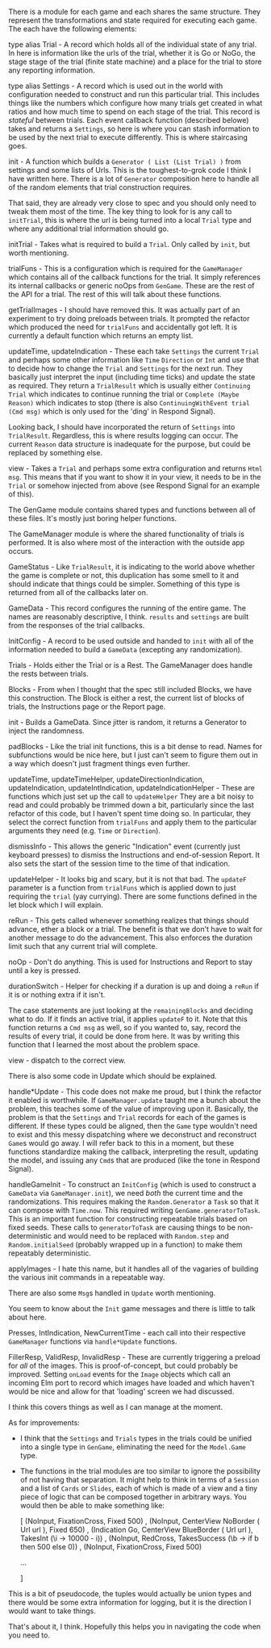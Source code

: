 There is a module for each game and each shares the same structure. They represent the transformations and state required for executing each game. The each have the following elements:

type alias Trial - A record which holds all of the individual state of any trial. In here is information like the urls of the trial, whether it is Go or NoGo, the stage stage of the trial (finite state machine) and a place for the trial to store any reporting information.

type alias Settings - A record which is used out in the world with configuration needed to construct and run this particular trial. This includes things like the numbers which configure how many trials get created in what ratios and how much time to spend on each stage of the trial. This record is *stateful* between trials. Each event callback function (described belowe) takes and returns a `Settings`, so here is where you can stash information to be used by the next trial to execute differently. This is where staircasing goes.

init - A function which builds a `Generator ( List (List Trial) )` from settings and some lists of Urls. This is the toughest-to-grok code I think I have written here. There is a lot of `Generator` composition here to handle all of the random elements that trial construction requires.

That said, they are already very close to spec and you should only need to tweak them most of the time. The key thing to look for is any call to `initTrial`, this is where the url is being turned into a local `Trial` type and where any additional trial information should go.

initTrial - Takes what is required to build a `Trial`. Only called by `init`, but worth mentioning.

trialFuns - This is a configuration which is required for the `GameManager` which contains all of the callback functions for the trial. It simply references its internal callbacks or generic noOps from `GenGame`. These are the rest of the API for a trial. The rest of this will talk about these functions.

getTrialImages - I should have removed this. It was actually part of an experiment to try doing preloads between trials. It prompted the refactor which produced the need for `trialFuns` and accidentally got left. It is currently a default function which returns an empty list.

updateTime, updateIndication - These each take `Settings` the current `Trial` and perhaps some other information like `Time` `Direction` or `Int` and use that to decide how to change the `Trial` and `Settings` for the next run. They basically just interpret the input (including time ticks) and update the state as required. They return a `TrialResult` which is usually either `Continuing Trial` which indicates to continue running the trial or `Complete (Maybe Reason)` which indicates to stop (there is also `ContinuingWithEvent trial (Cmd msg)` which is only used for the 'ding' in Respond Signal).

Looking back, I should have incorporated the return of `Settings` into `TrialResult`. Regardless, this is where results logging can occur. The current `Reason` data structure is inadequate for the purpose, but could be replaced by something else.

view - Takes a `Trial` and perhaps some extra configuration and returns `Html msg`. This means that if you want to show it in your view, it needs to be in the `Trial` or somehow injected from above (see Respond Signal for an example of this).


The GenGame module contains shared types and functions between all of these files. It's mostly just boring helper functions.

The GameManager module is where the shared functionality of trials is performed. It is also where most of the interaction with the outside app occurs.

GameStatus - Like `TrialResult`, it is indicating to the world above whether the game is complete or not, this duplication has some smell to it and should indicate that things could be simpler. Something of this type is returned from all of the callbacks later on.

GameData - This record configures the running of the entire game. The names are reasonably descriptive, I think. `results` and `settings` are built from the responses of the trial callbacks.

InitConfig - A record to be used outside and handed to `init` with all of the information needed to build a `GameData` (excepting any randomization).

Trials - Holds either the Trial or is a Rest. The GameManager does handle the rests between trials.

Blocks - From when I thought that the spec still included Blocks, we have this construction. The Block is either a rest, the current list of blocks of trials, the Instructions page or the Report page.

init - Builds a GameData. Since jitter is random, it returns a Generator to inject the randomness.

padBlocks - Like the trial init functions, this is a bit dense to read. Names for subfunctions would be nice here, but I just can't seem to figure them out in a way which doesn't just fragment things even further.

updateTime, updateTimeHelper, updateDirectionIndication, updateIndication, updateIntIndication, updateIndicationHelper - These are functions which just set up the call to `updateHelper` They are a bit noisy to read and could probably be trimmed down a bit, particularly since the last refactor of this code, but I haven't spent time doing so. In particular, they select the correct function from `trialFuns` and apply them to the particular arguments they need (e.g. `Time` or `Direction`).

dismissInfo - This allows the generic "Indication" event (currently just keyboard presses) to dismiss the Instructions and end-of-session Report. It also sets the start of the session time to the time of that indication.


updateHelper - It looks big and scary, but it is not that bad. The `updateF` parameter is a function from `trialFuns` which is applied down to just requiring the `trial` (yay currying). There are some functions defined in the let block which I will explain.

reRun - This gets called whenever something realizes that things should advance, ether a block or a trial. The benefit is that we don't have to wait for another message to do the advancement. This also enforces the duration limit such that any current trial will complete.

noOp - Don't do anything. This is used for Instructions and Report to stay until a key is pressed.

durationSwitch - Helper for checking if a duration is up and doing a `reRun` if it is or nothing extra if it isn't.

The case statements are just looking at the `remainingBlocks` and deciding what to do. If it finds an active trial, it applies `updateF` to it. Note that this function returns a `Cmd msg` as well, so if you wanted to, say, record the results of every trial, it could be done from here. It was by writing this function that I learned the most about the problem space.

view - dispatch to the correct view.

There is also some code in Update which should be explained.

handle*Update - This code does not make me proud, but I think the refactor it enabled is worthwhile. If `GameManager.update` taught me a bunch about the problem, this teaches some of the value of improving upon it. Basically, the problem is that the `Settings` and `Trial` records for each of the games is different. If these types could be aligned, then the `Game` type wouldn't need to exist and this messy dispatching where we deconstruct and reconstruct `Game`s would go away. I will refer back to this in a moment, but these functions standardize making the callback, interpreting the result, updating the model, and issuing any `Cmd`s that are produced (like the tone in Respond Signal).

handleGameInit - To construct an `InitConfig` (which is used to construct a `GameData` via `GameManager.init`), we need *both* the current time and the randomizations. This requires making the `Random.Generator` a `Task` so that it can compose with `Time.now`. This required writing `GenGame.generatorToTask`. This is an important function for constructing repeatable trials based on fixed seeds. These calls to `generatorToTask` are causing things to be non-deterministic and would need to be replaced with `Random.step` and `Random.initialSeed` (probably wrapped up in a function) to make them repeatably deterministic.

applyImages - I hate this name, but it handles all of the vagaries of building the various init commands in a repeatable way.

There are also some `Msg`s handled in `Update` worth mentioning.

You seem to know about the `Init` game messages and there is little to talk about here.

Presses, IntIndication, NewCurrentTime - each call into their respective `GameManager` functions via `handle*Update` functions.

FillerResp, ValidResp, InvalidResp - These are currently triggering a preload for *all* of the images. This is proof-of-concept, but could probably be improved. Setting `onLoad` events for the `Image` objects which call an incoming Elm port to record which images have loaded and which haven't would be nice and allow for that 'loading' screen we had discussed.

I think this covers things as well as I can manage at the moment.

As for improvements:

* I think that the `Settings` and `Trials` types in the trials could be unified into a single type in `GenGame`, eliminating the need for the `Model.Game` type.

* The functions in the trial modules are too similar to ignore the possibility of not having that separation. It might help to think in terms of a `Session` and a list of `Cards` or `Slides`, each of which is made of a view and a tiny piece of logic that can be composed together in arbitrary ways. You would then be able to make something like:

    [ (NoInput, FixationCross, Fixed 500)
    , (NoInput, CenterView NoBorder ( Url url ), Fixed 650)
    , (Indication Go, CenterView BlueBorder ( Url url ), TakesInt (\i -> 10000 - i))
    , (NoInput, RedCross, TakesSuccess (\b -> if b then 500 else 0))
    , (NoInput, FixationCross, Fixed 500)

    ...

    ]

This is a bit of pseudocode, the tuples would actually be union types and there would be some extra information for logging, but it is the direction I would want to take things.

That's about it, I think. Hopefully this helps you in navigating the code when you need to.